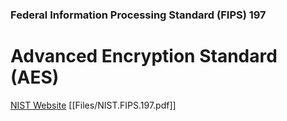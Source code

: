 ### Federal Information Processing Standard (FIPS) 197

# Advanced Encryption Standard (AES)

[NIST Website](https://csrc.nist.gov/publications/detail/fips/197/final)
[[Files/NIST.FIPS.197.pdf]]
